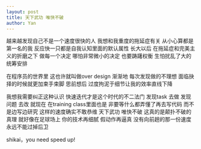 ```yaml
---
layout: post
title: 天下武功 唯快不破 
author: Yan
---
```


越来越发现自己不是一个速度很快的人 我想和我重度的拖延症有关
从小心算都是第一名的我 反应快一只都是自我认知里面的默认属性 长大以后 在拖延症和完美主义的折磨之下 做每一个决定 哪怕非常微小的决定 也要踌躇权衡 生怕扰乱了大的统筹安排 

在程序员的世界里 这也许就叫做over design 渐渐地 每次发现做的不理想 面临抉择的时候就更加束手束脚 思前想后 过度拘泥于细节让我的效率直线下降 

我想我需要纠正这种认识 快速迭代才是这个时代的不二法门 发现task 去做 发现问题 去改 就现在 在training class里面也是 非要等什么都弄懂了再去写代码 而不是边写边研究 这样的速度确实不敢恭维 天下武功 唯快不破 这真的是颠扑不破的真理 就好像在足球场上 你的技术再细腻 假动作再逼真 没有向前趟的那一份速度 永远不能过掉后卫

shikai，you need speed up!